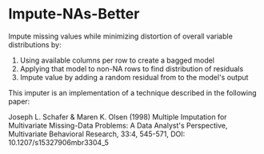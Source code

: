 # Impute-NAs-Better
Impute missing values while minimizing distortion of overall variable distributions by:

1. Using available columns per row to create a bagged model
2. Applying that model to non-NA rows to find distribution of residuals
3. Impute value by adding a random residual from to the model's output


This imputer is an implementation of a technique described in the following paper:

Joseph L. Schafer & Maren K. Olsen (1998) Multiple Imputation for Multivariate Missing-Data Problems: A Data Analyst's Perspective, Multivariate Behavioral Research, 33:4, 545-571, DOI: 10.1207/s15327906mbr3304_5
